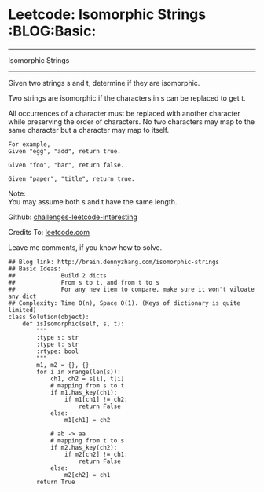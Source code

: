 # Leetcode: Isomorphic Strings     :BLOG:Basic:


---

Isomorphic Strings  

---

Given two strings s and t, determine if they are isomorphic.  

Two strings are isomorphic if the characters in s can be replaced to get t.  

All occurrences of a character must be replaced with another character while preserving the order of characters. No two characters may map to the same character but a character may map to itself.  

    For example,
    Given "egg", "add", return true.
    
    Given "foo", "bar", return false.
    
    Given "paper", "title", return true.

Note:  
You may assume both s and t have the same length.  

Github: [challenges-leetcode-interesting](https://github.com/DennyZhang/challenges-leetcode-interesting/tree/master/isomorphic-strings)  

Credits To: [leetcode.com](https://leetcode.com/problems/isomorphic-strings/description/)  

Leave me comments, if you know how to solve.  

    ## Blog link: http://brain.dennyzhang.com/isomorphic-strings
    ## Basic Ideas:
    ##             Build 2 dicts
    ##             From s to t, and from t to s
    ##             For any new item to compare, make sure it won't viloate any dict
    ## Complexity: Time O(n), Space O(1). (Keys of dictionary is quite limited)
    class Solution(object):
        def isIsomorphic(self, s, t):
            """
            :type s: str
            :type t: str
            :rtype: bool
            """
            m1, m2 = {}, {}
            for i in xrange(len(s)):
                ch1, ch2 = s[i], t[i]
                # mapping from s to t
                if m1.has_key(ch1):
                    if m1[ch1] != ch2:
                        return False
                else:
                    m1[ch1] = ch2
    
                # ab -> aa
                # mapping from t to s
                if m2.has_key(ch2):
                    if m2[ch2] != ch1:
                        return False
                else:
                    m2[ch2] = ch1
            return True